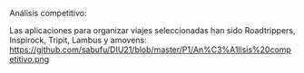 Análisis competitivo:

Las aplicaciones para organizar viajes seleccionadas han sido Roadtrippers, Inspirock, Tripit, Lambus y amovens:
https://github.com/sabufu/DIU21/blob/master/P1/An%C3%A1lisis%20competitivo.png

